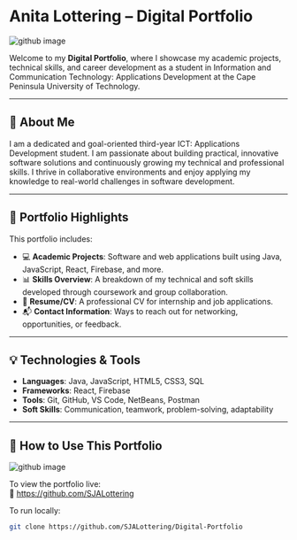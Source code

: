 # Anita Lottering – Digital Portfolio

![github image](https://github.com/user-attachments/assets/03162dd5-d175-494e-9b58-09d9c5955a92)

Welcome to my **Digital Portfolio**, where I showcase my academic projects, technical skills, and career development as a student in Information and Communication Technology: Applications Development at the Cape Peninsula University of Technology.

---

## 📌 About Me

I am a dedicated and goal-oriented third-year ICT: Applications Development student. I am passionate about building practical, innovative software solutions and continuously growing my technical and professional skills. I thrive in collaborative environments and enjoy applying my knowledge to real-world challenges in software development.

---

## 📁 Portfolio Highlights

This portfolio includes:

- 💻 **Academic Projects**: Software and web applications built using Java, JavaScript, React, Firebase, and more.
- 📊 **Skills Overview**: A breakdown of my technical and soft skills developed through coursework and group collaboration.
- 📄 **Resume/CV**: A professional CV for internship and job applications.
- 📬 **Contact Information**: Ways to reach out for networking, opportunities, or feedback.

---

## 💡 Technologies & Tools

- **Languages**: Java, JavaScript, HTML5, CSS3, SQL  
- **Frameworks**: React, Firebase  
- **Tools**: Git, GitHub, VS Code, NetBeans, Postman  
- **Soft Skills**: Communication, teamwork, problem-solving, adaptability

---

## 🚀 How to Use This Portfolio
![github image](https://github.com/user-attachments/assets/1bdad8d2-3e4f-45da-9e23-221e73469604)

To view the portfolio live:  
🔗 https://github.com/SJALottering

To run locally:

```bash
git clone https://github.com/SJALottering/Digital-Portfolio

